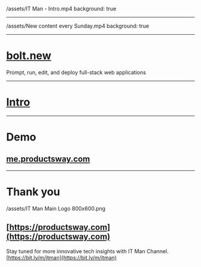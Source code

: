 /assets/IT Man - Intro.mp4
background: true

---

/assets/New content every Sunday.mp4
background: true

---

# [bolt.new](https://bolt.new/)

Prompt, run, edit, and deploy full-stack web applications

---

# [Intro](https://threadreaderapp.com/thread/1841873251313844631.html)

---

# Demo

## [me.productsway.com](https://me.productsway.com/)

---

# Thank you

/assets/IT Man Main Logo 800x600.png

## [https://productsway.com](https://productsway.com)

Stay tuned for more innovative tech insights with IT Man Channel.
[https://bit.ly/m/itman](https://bit.ly/m/itman)
